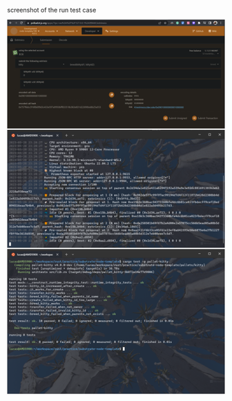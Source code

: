 screenshot of the run test case

![web polkdot](https://github.com/vfptr/substrate-node-template/blob/Lesson2/pallets/poe/resources/Screenshot%202023-05-28%20232009.png)
![run in terminal](https://github.com/vfptr/substrate-node-template/blob/Lesson2/pallets/poe/resources/Screenshot%202023-05-28%20232107.png)
![testcase](https://github.com/vfptr/substrate-node-template/blob/Lesson2/pallets/poe/resources/Screenshot%202023-05-28%20235803.png)
